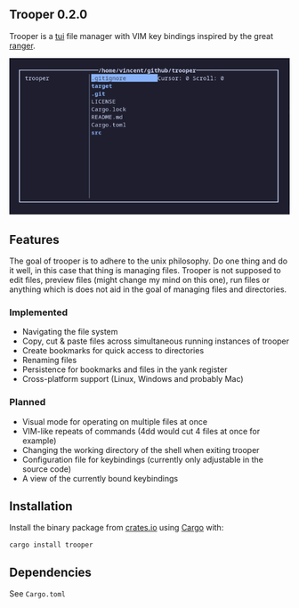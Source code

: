 Trooper 0.2.0
---

Trooper is a [tui](https://en.wikipedia.org/wiki/Text-based\_user\_interface) file manager with VIM key bindings inspired by the great [ranger](https://github.com/ranger/ranger).

![screenshot](https://raw.githubusercontent.com/vincent-uden/trooper/master/assets/2023-02-13_21-06.png)

## Features
The goal of trooper is to adhere to the unix philosophy. Do one thing and do it well, in this case that thing is managing files. Trooper is not supposed to edit files, preview files (might change my mind on this one), run files or anything which is does not aid in the goal of managing files and directories.

### Implemented
- Navigating the file system
- Copy, cut & paste files across simultaneous running instances of trooper
- Create bookmarks for quick access to directories
- Renaming files
- Persistence for bookmarks and files in the yank register
- Cross-platform support (Linux, Windows and probably Mac)

### Planned
- Visual mode for operating on multiple files at once
- VIM-like repeats of commands (4dd would cut 4 files at once for example)
- Changing the working directory of the shell when exiting trooper
- Configuration file for keybindings (currently only adjustable in the source code)
- A view of the currently bound keybindings

## Installation
Install the binary package from [crates.io](https://crates.io/) using [Cargo](https://doc.rust-lang.org/cargo/) with:
```
cargo install trooper
```

## Dependencies
See `Cargo.toml`
